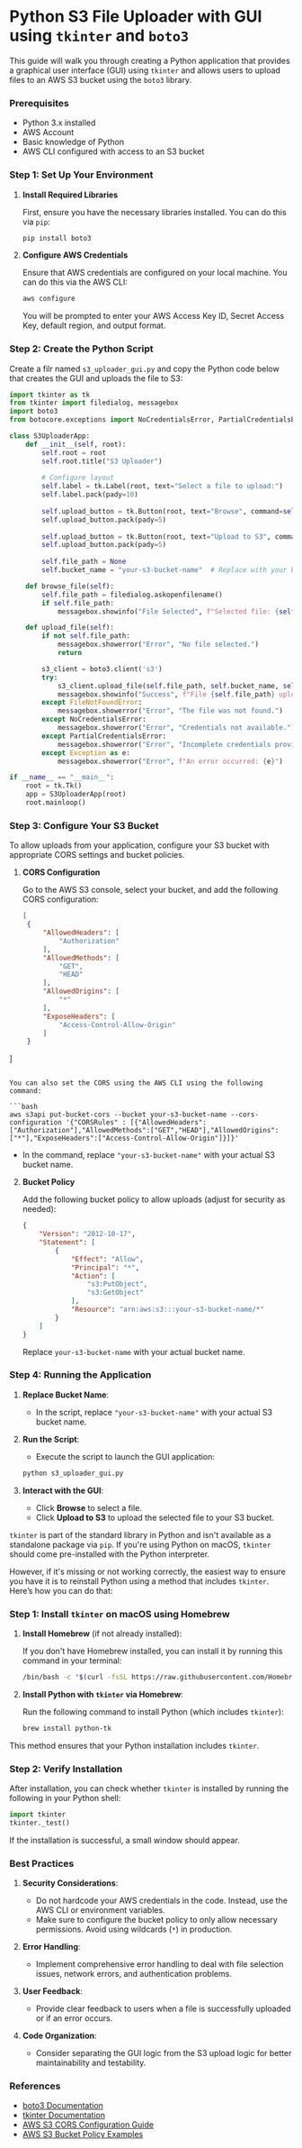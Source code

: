 # Python S3 File Uploader with GUI using `tkinter` and `boto3`

This guide will walk you through creating a Python application that provides a graphical user interface (GUI) using `tkinter` and allows users to upload files to an AWS S3 bucket using the `boto3` library.

### Prerequisites
- Python 3.x installed
- AWS Account
- Basic knowledge of Python
- AWS CLI configured with access to an S3 bucket

### Step 1: Set Up Your Environment

1. **Install Required Libraries**

   First, ensure you have the necessary libraries installed. You can do this via `pip`:

   ```bash
   pip install boto3
   ```

2. **Configure AWS Credentials**

   Ensure that AWS credentials are configured on your local machine. You can do this via the AWS CLI:

   ```bash
   aws configure
   ```

   You will be prompted to enter your AWS Access Key ID, Secret Access Key, default region, and output format.

### Step 2: Create the Python Script

Create a filr named `s3_uploader_gui.py` and copy the Python code below that creates the GUI and uploads the file to S3:

```python
import tkinter as tk
from tkinter import filedialog, messagebox
import boto3
from botocore.exceptions import NoCredentialsError, PartialCredentialsError

class S3UploaderApp:
    def __init__(self, root):
        self.root = root
        self.root.title("S3 Uploader")
        
        # Configure layout
        self.label = tk.Label(root, text="Select a file to upload:")
        self.label.pack(pady=10)
        
        self.upload_button = tk.Button(root, text="Browse", command=self.browse_file)
        self.upload_button.pack(pady=5)
        
        self.upload_button = tk.Button(root, text="Upload to S3", command=self.upload_file)
        self.upload_button.pack(pady=5)
        
        self.file_path = None
        self.bucket_name = "your-s3-bucket-name"  # Replace with your bucket name

    def browse_file(self):
        self.file_path = filedialog.askopenfilename()
        if self.file_path:
            messagebox.showinfo("File Selected", f"Selected file: {self.file_path}")

    def upload_file(self):
        if not self.file_path:
            messagebox.showerror("Error", "No file selected.")
            return

        s3_client = boto3.client('s3')
        try:
            s3_client.upload_file(self.file_path, self.bucket_name, self.file_path.split('/')[-1])
            messagebox.showinfo("Success", f"File {self.file_path} uploaded successfully!")
        except FileNotFoundError:
            messagebox.showerror("Error", "The file was not found.")
        except NoCredentialsError:
            messagebox.showerror("Error", "Credentials not available.")
        except PartialCredentialsError:
            messagebox.showerror("Error", "Incomplete credentials provided.")
        except Exception as e:
            messagebox.showerror("Error", f"An error occurred: {e}")

if __name__ == "__main__":
    root = tk.Tk()
    app = S3UploaderApp(root)
    root.mainloop()
```

### Step 3: Configure Your S3 Bucket

To allow uploads from your application, configure your S3 bucket with appropriate CORS settings and bucket policies.

1. **CORS Configuration**

   Go to the AWS S3 console, select your bucket, and add the following CORS configuration:

   ```json
   [
    {
        "AllowedHeaders": [
            "Authorization"
        ],
        "AllowedMethods": [
            "GET",
            "HEAD"
        ],
        "AllowedOrigins": [
            "*"
        ],
        "ExposeHeaders": [
            "Access-Control-Allow-Origin"
        ]
    }
]
   ```

You can also set the CORS using the AWS CLI using the following command:

```bash
aws s3api put-bucket-cors --bucket your-s3-bucket-name --cors-configuration '{"CORSRules" : [{"AllowedHeaders":["Authorization"],"AllowedMethods":["GET","HEAD"],"AllowedOrigins":["*"],"ExposeHeaders":["Access-Control-Allow-Origin"]}]}'
```

   - In the command, replace `"your-s3-bucket-name"` with your actual S3 bucket name.

2. **Bucket Policy**

   Add the following bucket policy to allow uploads (adjust for security as needed):

   ```json
   {
       "Version": "2012-10-17",
       "Statement": [
           {
               "Effect": "Allow",
               "Principal": "*",
               "Action": [
                   "s3:PutObject",
                   "s3:GetObject"
               ],
               "Resource": "arn:aws:s3:::your-s3-bucket-name/*"
           }
       ]
   }
   ```

   Replace `your-s3-bucket-name` with your actual bucket name.

### Step 4: Running the Application

1. **Replace Bucket Name**: 
   - In the script, replace `"your-s3-bucket-name"` with your actual S3 bucket name.

2. **Run the Script**:
   - Execute the script to launch the GUI application:
   
   ```bash
   python s3_uploader_gui.py
   ```

3. **Interact with the GUI**:
   - Click **Browse** to select a file.
   - Click **Upload to S3** to upload the selected file to your S3 bucket.

`tkinter` is part of the standard library in Python and isn't available as a standalone package via `pip`. If you're using Python on macOS, `tkinter` should come pre-installed with the Python interpreter.

However, if it's missing or not working correctly, the easiest way to ensure you have it is to reinstall Python using a method that includes `tkinter`. Here’s how you can do that:

### Step 1: Install `tkinter` on macOS using Homebrew

1. **Install Homebrew** (if not already installed):
   
   If you don't have Homebrew installed, you can install it by running this command in your terminal:
   
   ```bash
   /bin/bash -c "$(curl -fsSL https://raw.githubusercontent.com/Homebrew/install/HEAD/install.sh)"
   ```

2. **Install Python with `tkinter` via Homebrew**:

   Run the following command to install Python (which includes `tkinter`):
   
   ```bash
   brew install python-tk
   ```

This method ensures that your Python installation includes `tkinter`.

### Step 2: Verify Installation

After installation, you can check whether `tkinter` is installed by running the following in your Python shell:

```python
import tkinter
tkinter._test()
```

If the installation is successful, a small window should appear.

### Best Practices

1. **Security Considerations**:
   - Do not hardcode your AWS credentials in the code. Instead, use the AWS CLI or environment variables.
   - Make sure to configure the bucket policy to only allow necessary permissions. Avoid using wildcards (`*`) in production.

2. **Error Handling**:
   - Implement comprehensive error handling to deal with file selection issues, network errors, and authentication problems.

3. **User Feedback**:
   - Provide clear feedback to users when a file is successfully uploaded or if an error occurs.

4. **Code Organization**:
   - Consider separating the GUI logic from the S3 upload logic for better maintainability and testability.

### References

- [boto3 Documentation](https://boto3.amazonaws.com/v1/documentation/api/latest/index.html)
- [tkinter Documentation](https://docs.python.org/3/library/tkinter.html)
- [AWS S3 CORS Configuration Guide](https://docs.aws.amazon.com/AmazonS3/latest/userguide/cors.html)
- [AWS S3 Bucket Policy Examples](https://docs.aws.amazon.com/AmazonS3/latest/userguide/example-bucket-policies.html)




